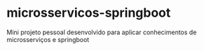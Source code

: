# microsservicos-springboot
Mini projeto pessoal desenvolvido para aplicar conhecimentos de microsserviços e springboot
